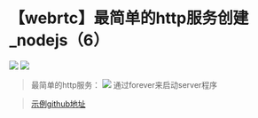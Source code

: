 # 【webrtc】最简单的http服务创建_nodejs（6）

![](https://img-blog.csdnimg.cn/2019091914231126.png?x-oss-process=image/watermark,type_ZmFuZ3poZW5naGVpdGk,shadow_10,text_aHR0cHM6Ly9ibG9nLmNzZG4ubmV0L3FxXzM0MjczMDU5,size_16,color_FFFFFF,t_70)
![](https://img-blog.csdnimg.cn/2019091914322372.png?x-oss-process=image/watermark,type_ZmFuZ3poZW5naGVpdGk,shadow_10,text_aHR0cHM6Ly9ibG9nLmNzZG4ubmV0L3FxXzM0MjczMDU5,size_16,color_FFFFFF,t_70)
> 最简单的http服务：
> ![](https://img-blog.csdnimg.cn/20190919143334507.png?x-oss-process=image/watermark,type_ZmFuZ3poZW5naGVpdGk,shadow_10,text_aHR0cHM6Ly9ibG9nLmNzZG4ubmV0L3FxXzM0MjczMDU5,size_16,color_FFFFFF,t_70)
> 通过forever来启动server程序

> [示例github地址](https://github.com/smileyqp/webrtc/tree/master/http)